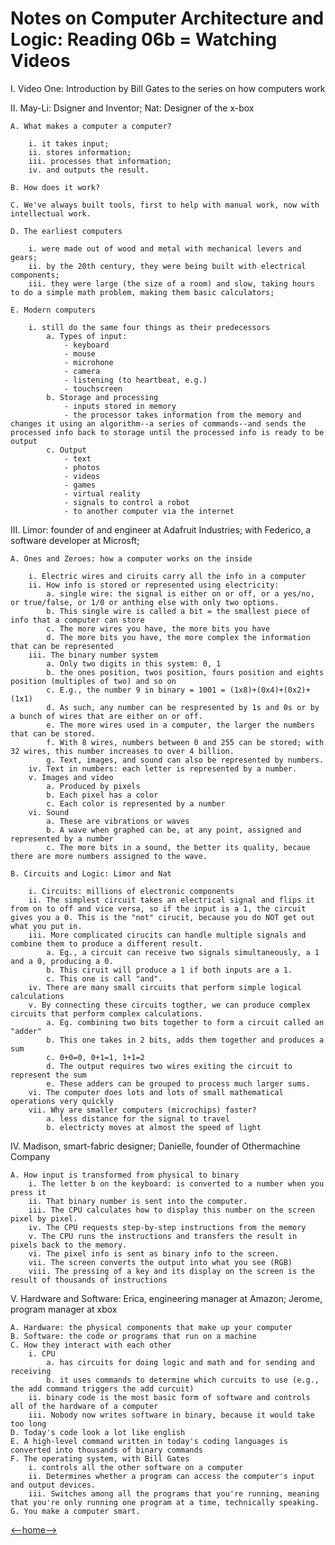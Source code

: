 # Notes on Computer Architecture and Logic: Reading 06b = Watching Videos

I. Video One: Introduction by Bill Gates to the series on how computers work

II. May-Li: Dsigner and Inventor; Nat: Designer of the x-box

    A. What makes a computer a computer? 

        i. it takes input;
        ii. stores information;
        iii. processes that information;
        iv. and outputs the result.

    B. How does it work?

    C. We've always built tools, first to help with manual work, now with intellectual work. 

    D. The earliest computers

        i. were made out of wood and metal with mechanical levers and gears;
        ii. by the 20th century, they were being built with electrical components;
        iii. they were large (the size of a room) and slow, taking hours to do a simple math problem, making them basic calculators;
    
    E. Modern computers

        i. still do the same four things as their predecessors
            a. Types of input: 
                - keyboard
                - mouse
                - microhone
                - camera
                - listening (to heartbeat, e.g.)
                - touchscreen
            b. Storage and processing
                - inputs stored in memory
                - the processor takes information from the memory and changes it using an algorithm--a series of commands--and sends the processed info back to storage until the processed info is ready to be output
            c. Output
                - text
                - photos
                - videos
                - games
                - virtual reality
                - signals to control a robot
                - to another computer via the internet

III. Limor: founder of and engineer at Adafruit Industries; with Federico, a software developer at Microsft; 

    A. Ones and Zeroes: how a computer works on the inside

        i. Electric wires and ciruits carry all the info in a computer
        ii. How info is stored or represented using electricity:
            a. single wire: the signal is either on or off, or a yes/no, or true/false, or 1/0 or anthing else with only two options.
            b. This single wire is called a bit = the smallest piece of info that a computer can store
            c. The more wires you have, the more bits you have
            d. The more bits you have, the more complex the information that can be represented
        iii. The binary number system
            a. Only two digits in this system: 0, 1
            b. the ones position, twos position, fours position and eights position (multiples of two) and so on
            c. E.g., the number 9 in binary = 1001 = (1x8)+(0x4)+(0x2)+(1x1)
            d. As such, any number can be respresented by 1s and 0s or by a bunch of wires that are either on or off.
            e. The more wires used in a computer, the larger the numbers that can be stored. 
            f. With 8 wires, numbers between 0 and 255 can be stored; with 32 wires, this number increases to over 4 billion.
            g. Text, images, and sound can also be represented by numbers.
        iv. Text in numbers: each letter is represented by a number.
        v. Images and video
            a. Produced by pixels
            b. Each pixel has a color
            c. Each color is represented by a number
        vi. Sound
            a. These are vibrations or waves
            b. A wave when graphed can be, at any point, assigned and represented by a number
            c. The more bits in a sound, the better its quality, becaue there are more numbers assigned to the wave.

    B. Circuits and Logic: Limor and Nat

        i. Circuits: millions of electronic components
        ii. The simplest circuit takes an electrical signal and flips it from on to off and vice versa, so if the input is a 1, the circuit gives you a 0. This is the "not" cirucit, because you do NOT get out what you put in.
        iii. More complicated cirucits can handle multiple signals and combine them to produce a different result. 
            a. Eg., a circuit can receive two signals simultaneously, a 1 and a 0, producing a 0. 
            b. This ciruit will produce a 1 if both inputs are a 1. 
            c. This one is call "and". 
        iv. There are many small circuits that perform simple logical calculations
        v. By connecting these circuits togther, we can produce complex circuits that perform complex calculations. 
            a. Eg. combining two bits together to form a circuit called an "adder"
            b. This one takes in 2 bits, adds them together and produces a sum
            c. 0+0=0, 0+1=1, 1+1=2
            d. The output requires two wires exiting the circuit to represent the sum
            e. These adders can be grouped to process much larger sums.
        vi. The computer does lots and lots of small mathematical operations very quickly
        vii. Why are smaller computers (microchips) faster?
            a. less distance for the signal to travel
            b. electricty moves at almost the speed of light

IV. Madison, smart-fabric designer; Danielle, founder of Othermachine Company

    A. How input is transformed from physical to binary
        i. The letter b on the keyboard: is converted to a number when you press it
        ii. That binary number is sent into the computer.
        iii. The CPU calculates how to display this number on the screen pixel by pixel.
        iv. The CPU requests step-by-step instructions from the memory
        v. The CPU runs the instructions and transfers the result in pixels back to the memory.
        vi. The pixel info is sent as binary info to the screen.
        vii. The screen converts the output into what you see (RGB)
        viii. The pressing of a key and its display on the screen is the result of thousands of instructions

V. Hardware and Software: Erica, engineering manager at Amazon; Jerome, program manager at xbox

    A. Hardware: the physical components that make up your computer
    B. Software: the code or programs that run on a machine
    C. How they interact with each other
        i. CPU
            a. has circuits for doing logic and math and for sending and receiving
            b. it uses commands to determine which curcuits to use (e.g., the add command triggers the add curcuit)
        ii. binary code is the most basic form of software and controls all of the hardware of a computer
        iii. Nobody now writes software in binary, because it would take too long
    D. Today's code look a lot like english
    E. A high-level command written in today's coding languages is converted into thousands of binary commands 
    F. The operating system, with Bill Gates
        i. controls all the other software on a computer
        ii. Determines whether a program can access the computer's input and output devices.
        iii. Switches among all the programs that you're running, meaning that you're only running one program at a time, technically speaking. 
    G. You make a computer smart. 

[<--home-->](/README.md)
    